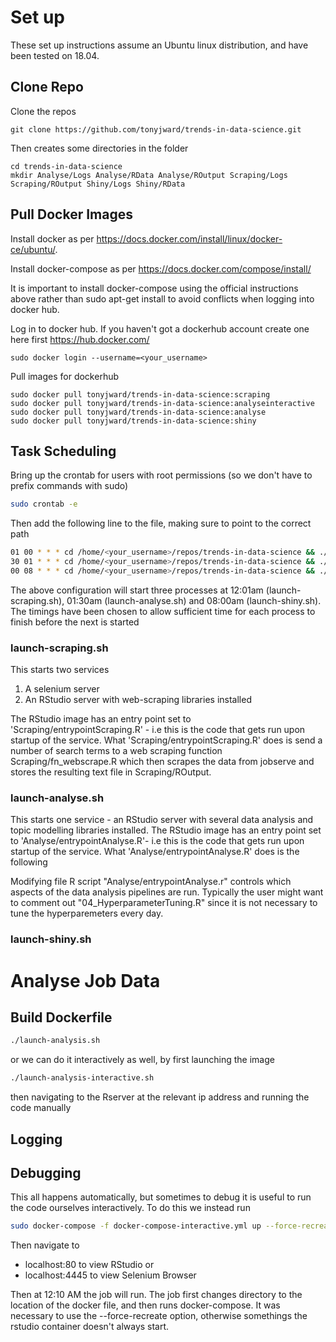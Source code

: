 # Set up
These set up instructions assume an Ubuntu linux distribution, and have been tested on 18.04.

## Clone Repo

Clone the repos
```
git clone https://github.com/tonyjward/trends-in-data-science.git
```
Then creates some directories in the folder
```
cd trends-in-data-science
mkdir Analyse/Logs Analyse/RData Analyse/ROutput Scraping/Logs Scraping/ROutput Shiny/Logs Shiny/RData
```
## Pull Docker Images
Install docker as per https://docs.docker.com/install/linux/docker-ce/ubuntu/.

Install docker-compose as per https://docs.docker.com/compose/install/

It is important to install docker-compose using the official instructions above rather than sudo apt-get install to avoid conflicts when logging into docker hub.

Log in to docker hub. If you haven't got a dockerhub account create one here first https://hub.docker.com/
```
sudo docker login --username=<your_username>
```
Pull images for dockerhub
```
sudo docker pull tonyjward/trends-in-data-science:scraping
sudo docker pull tonyjward/trends-in-data-science:analyseinteractive
sudo docker pull tonyjward/trends-in-data-science:analyse
sudo docker pull tonyjward/trends-in-data-science:shiny
```
## Task Scheduling

Bring up the crontab for users with root permissions (so we don't have to prefix commands with sudo)

```bash
sudo crontab -e
```

Then add the following line to the file, making sure to point to the correct path 

```bash
01 00 * * * cd /home/<your_username>/repos/trends-in-data-science && ./launch-scraping.sh
30 01 * * * cd /home/<your_username>/repos/trends-in-data-science && ./launch-analyse.sh
00 08 * * * cd /home/<your_username>/repos/trends-in-data-science && ./launch-shiny.sh
```
The above configuration will start three processes at 12:01am (launch-scraping.sh), 01:30am (launch-analyse.sh) and 08:00am (launch-shiny.sh). The timings have been chosen to allow sufficient time for each process to finish before the next is started 

### launch-scraping.sh
This starts two services 
1) A selenium server
2) An RStudio server with web-scraping libraries installed

The RStudio image has an entry point set to 'Scraping/entrypointScraping.R' - i.e this is the code that gets run upon startup of the service. What 'Scraping/entrypointScraping.R' does is send a number of search terms to a web scraping function Scraping/fn_webscrape.R which then scrapes the data from jobserve and stores the resulting text file in Scraping/ROutput. 

### launch-analyse.sh
This starts one service - an RStudio server with several data analysis and topic modelling libraries installed. The RStudio image has an entry point set to 'Analyse/entrypointAnalyse.R'- i.e this is the code that gets run upon startup of the service. What 'Analyse/entrypointAnalyse.R' does is the following



Modifying file R script "Analyse/entrypointAnalyse.r" controls which aspects of the data analysis pipelines are run. Typically the user might want to comment out "04_HyperparameterTuning.R" since it is not necessary to tune the hyperparemeters every day.

### launch-shiny.sh



# Analyse Job Data

## Build Dockerfile
```bash
./launch-analysis.sh
```

or we can do it interactively as well, by first launching the image

```bash
./launch-analysis-interactive.sh
```

then navigating to the Rserver at the relevant ip address and running the code manually

## Logging

## Debugging
This all happens automatically, but sometimes to debug it is useful to run the code ourselves interactively. To do this we instead run


```bash
sudo docker-compose -f docker-compose-interactive.yml up --force-recreate -d
```
Then navigate to 
* localhost:80 to view RStudio or
* localhost:4445 to view Selenium Browser


Then at 12:10 AM the job will run. The job first changes directory to the location of the docker file, and then runs docker-compose.
It was necessary to use the --force-recreate option, otherwise somethings the rstudio container doesn't always start.

